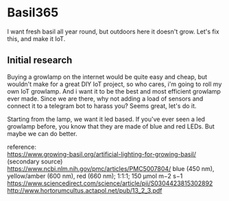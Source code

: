 # Basil365
I want fresh basil all year round, but outdoors here it doesn't grow. Let's fix this, and make it IoT.

## Initial research
Buying a growlamp on the internet would be quite easy and cheap, but wouldn't make for a great DIY IoT project, so who cares, i'm going to roll my own IoT growlamp. And i want it to be the best and most efficient growlamp ever made. Since we are there, why not adding a load of sensors and connect it to a telegram bot to harass you? Seems great, let's do it.  

Starting from the lamp, we want it led based. If you've ever seen a led growlamp before, you know that they are made of blue and red LEDs. But maybe we can do better. 

reference:  
https://www.growing-basil.org/artificial-lighting-for-growing-basil/ (secondary source)   
https://www.ncbi.nlm.nih.gov/pmc/articles/PMC5007804/  blue (450 nm), yellow/amber (600 nm), red (660 nm); 1:1:1; 150 μmol m−2 s−1    
https://www.sciencedirect.com/science/article/pii/S0304423815302892    
http://www.hortorumcultus.actapol.net/pub/13_2_3.pdf  

